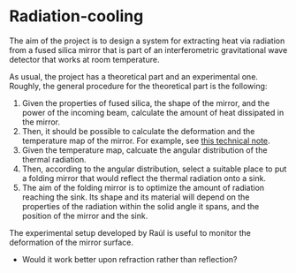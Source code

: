 # Radiation-cooling

The aim of the project is to design a system for extracting heat via radiation from a fused silica mirror that is part of an interferometric gravitational wave detector that works at room temperature.

As usual, the project has a theoretical part and an experimental one. Roughly, the general procedure for the theoretical part is the following:

1. Given the properties of fused silica, the shape of the mirror, and the power of the incoming beam, calculate the amount of heat dissipated in the mirror.
2. Then, it should be possible to calculate the deformation and the temperature map of the mirror. For example, see [this technical note](https://www.google.com/url?sa=t&rct=j&q=&esrc=s&source=web&cd=&cad=rja&uact=8&ved=2ahUKEwiw47mF6t2CAxWWLUQIHc9PBQUQFnoECBQQAQ&url=https%3A%2F%2Fopensky.ucar.edu%2Fislandora%2Fobject%2Freports%253A7%2Fdatastream%2FPDF%2Fdownload%2Fcitation.pdf&usg=AOvVaw2-d9chybtS9aTcPbrS1V10&opi=89978449).
3. Given the temperature map, calcuate the angular distribution of the thermal radiation.
4. Then, according to the angular distribution, select a suitable place to put a folding mirror that would reflect the thermal radiation onto a sink.
5. The aim of the folding mirror is to optimize the amount of radiation reaching the sink. Its shape and its material will depend on the properties of the radiation within the solid angle it spans, and the position of the mirror and the sink.

The experimental setup developed by Raúl is useful to monitor the deformation of the mirror surface.
- Would it work better upon refraction rather than reflection?
